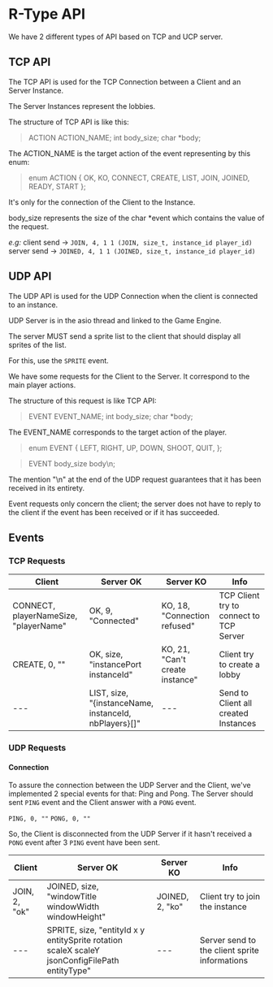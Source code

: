 # R-Type API

We have 2 different types of API based on TCP and UCP server.

## TCP API

The TCP API is used for the TCP Connection between a Client and an Server Instance.

The Server Instances represent the lobbies.

The structure of TCP API is like this:
> ACTION ACTION_NAME;
int body_size;
char *body;

The ACTION_NAME is the target action of the event representing by this enum:

> enum  ACTION
> {
	OK,
	KO,
	CONNECT,
	CREATE,
	LIST,
	JOIN,
	JOINED,
	READY,
	START
};

It's only for the connection of the Client to the Instance.

body_size represents the size of the char *event which contains the value of the request.

*e.g:*
client send -> `JOIN, 4, 1 1 (JOIN, size_t, instance_id player_id)`
server send -> `JOINED, 4, 1 1 (JOINED, size_t, instance_id player_id)`

## UDP API

The UDP API is used for the UDP Connection when the client is connected to an instance.

UDP Server is in the asio thread and linked to the Game Engine.

The server MUST send a sprite list to the client that should display all sprites of the list.

For this, use the `SPRITE` event.

We have some requests for the Client to the Server.
It correspond to the main player actions.

The structure of this request is like TCP API:
> EVENT EVENT_NAME;
int body_size;
char *body;

The EVENT_NAME corresponds to the target action of the player.

> enum  EVENT
> {
	LEFT,
	RIGHT,
	UP,
	DOWN,
	SHOOT,
	QUIT,
};

> EVENT body_size body\n;

The mention "\n" at the end of the UDP request guarantees that it has been received in its entirety.

Event requests only concern the client; the server does not have to reply to the client if the event has been received or if it has succeeded.

## Events

### TCP Requests

|Client|Server OK|Server KO|Info|
|---|---|---|---|
|CONNECT, playerNameSize, "playerName"|OK, 9,<br> "Connected"|KO, 18,<br> "Connection refused"| TCP Client try to connect to TCP Server |
|CREATE, 0, ""|OK, size,<br> "instancePort instanceId"|KO, 21,<br> "Can't create instance"|Client try to create a lobby|
|---|LIST, size,<br> "{instanceName, instanceId, nbPlayers}[]"|---|Send to Client all created Instances|

### UDP Requests

#### Connection
To assure the connection between the UDP Server and the Client, we've implemented 2 special events for that: Ping and Pong.
The Server should sent `PING` event and the Client answer with a `PONG` event.

`PING, 0, ""`
`PONG, 0, ""`

So, the Client is disconnected from the UDP Server if it hasn't received a `PONG` event after 3 `PING` event have been sent.

|Client|Server OK|Server KO|Info|
|---|---|---|---|
|JOIN, 2, "ok"|JOINED, size, "windowTitle windowWidth windowHeight"|JOINED, 2, "ko"|Client try to join the instance|
|---|SPRITE, size, "entityId x y entitySprite rotation scaleX scaleY jsonConfigFilePath entityType"|---|Server send to the client sprite informations|
